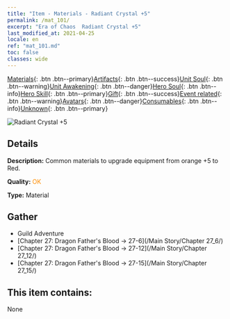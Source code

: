 ```yaml
---
title: "Item - Materials - Radiant Crystal +5"
permalink: /mat_101/
excerpt: "Era of Chaos  Radiant Crystal +5"
last_modified_at: 2021-04-25
locale: en
ref: "mat_101.md"
toc: false
classes: wide
---
```

 [Materials](/Items/){: .btn .btn--primary}[Artifacts](/Items/Artifacts/){: .btn .btn--success}[Unit Soul](/Items/UnitSoul/){: .btn .btn--warning}[Unit Awakening](/Items/UnitAwakening/){: .btn .btn--danger}[Hero Soul](/Items/HeroSoul/){: .btn .btn--info}[Hero Skill](/Items/HeroSkill/){: .btn .btn--primary}[Gift](/Items/Gift/){: .btn .btn--success}[Event related](/Items/Events/){: .btn .btn--warning}[Avatars](/Items/Avatars/){: .btn .btn--danger}[Consumables](/Items/Consumables/){: .btn .btn--info}[Unknown](/Items/Unknown/){: .btn .btn--primary}

 ![Radiant Crystal +5](/images/t/i_cailiao_shuijing3.png)

## Details
 **Description:** Common materials to upgrade equipment from orange +5 to Red.

 **Quality:** <span style="color: #FF8C00">OK</span>

 **Type:** Material

## Gather

*    Guild Adventure 
*    [Chapter 27: Dragon Father's Blood -> 27-6](/Main Story/Chapter 27_6/) 
*    [Chapter 27: Dragon Father's Blood -> 27-12](/Main Story/Chapter 27_12/) 
*    [Chapter 27: Dragon Father's Blood -> 27-15](/Main Story/Chapter 27_15/) 

## This item contains:

  None

